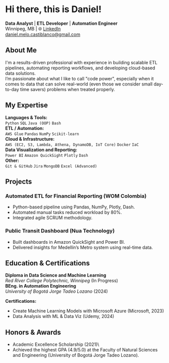 # Hi there, this is Daniel!

**Data Analyst** | **ETL Developer** | **Automation Engineer**\
Winnipeg, MB | 🌐 [LinkedIn](https://www.linkedin.com/in/danielmelocastiblanco)\
[daniel.melo.castiblanco@gmail.com](mailto:daniel.melo.castiblanco@gmail.com)


## About Me

I'm a results-driven professional with experience in building scalable ETL pipelines, automating reporting workflows, and developing cloud-based data solutions.\
I’m passionate about what I like to call "code power", especially when it comes to data that can solve real-world (even those we consider small day-to-day time savers) problems when treated properly.


## My Expertise

**Languages & Tools:**\
`Python` `SQL` `Java (OOP)` `Bash`\
**ETL / Automation:**\
`AWS Glue` `Pandas` `NumPy` `Scikit-learn`\
**Cloud & Infrastructure:**\
`AWS (EC2, S3, Lambda, Athena, DynamoDB, IoT Core)` `Docker` `IaC`\
**Data Visualization and Reporting:**\
`Power BI` `Amazon QuickSight` `Plotly` `Dash`\
**Other:**\
`Git & GitHub` `Jira` `MongoDB` `Excel (Advanced)`


## Projects

### Automated ETL for Financial Reporting (WOM Colombia)

- Python-based pipeline using Pandas, NumPy, Plotly, Dash.
- Automated manual tasks reduced workload by 80%.
- Integrated agile SCRUM methodology.

### Public Transit Dashboard (Nua Technology)

- Built dashboards in Amazon QuickSight and Power BI.
- Delivered insights for Medellín’s Metro system using real-time data.


## Education & Certifications

**Diploma in Data Science and Machine Learning**\
*Red River College Polytechnic, Winnipeg* (In Progress)\
**BEng. in Automation Engineering**\
*University of Bogotá Jorge Tadeo Lozano* (2024)

**Certifications:**

- Create Machine Learning Models with Microsoft Azure (Microsoft, 2023)
- Data Analysis with ML & Data Viz (Udemy, 2024)


## Honors & Awards

- Academic Excellence Scholarship (2021)\
- Achieved the highest GPA (4.9/5.0) at the Faculty of Natural Sciences and Engineering (University of Bogotá Jorge Tadeo Lozano).

